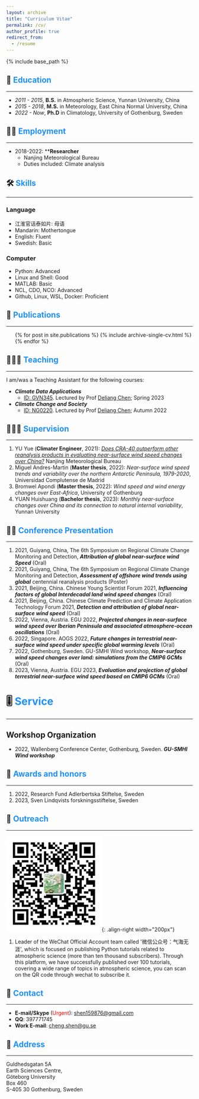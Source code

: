 ```yaml
---
layout: archive
title: "Curriculum Vitae"
permalink: /cv/
author_profile: true
redirect_from:
  - /resume
---
```


{% include base_path %}

## 🏫 <span style="color:#1E90FF">Education</span>
------
- *2011 - 2015*, **B.S.** in Atmospheric Science, Yunnan University, China
- *2015 - 2018*, **M.S.** in Meteorology, East China Normal University, China
- *2022 - Now*,  **Ph.D** in Climatology, University of Gothenburg, Sweden

## 👨‍💻 <span style="color:#1E90FF">Employment</span>
------
* 2018-2022: ****Researcher**
  * Nanjing Meteorological Bureau
  * Duties included: Climate analysis

## 🛠️ <span style="color:#1E90FF">Skills</span>
------
### Language
- 江淮官话泰如片: 母语
- Mandarin: Mothertongue
- English: Fluent
- Swedish: Basic

### Computer
- Python: Advanced
- Linux and Shell: Good
- MATLAB: Basic
- NCL, CDO, NCO: Advanced
- Github, Linux, WSL, Docker: Proficient

## 📰 <span style="color:#1E90FF">Publications</span>
------
  <ul>{% for post in site.publications %}
    {% include archive-single-cv.html %}
  {% endfor %}</ul>

## 🧑🏻‍🏫 <span style="color:#1E90FF">Teaching</span>
------
I am/was a Teaching Assistant for the following courses:
- ***Climate Data Applications***
  - [ID: GVN345](https://www.gu.se/en/study-gothenburg/climate-data-applications-gvn345). Lectured by Prof [Deliang Chen](http://rcg.gvc.gu.se/dc/); Spring  2023
- ***Climate Change and Society***
  - [ID: NG0220](https://www.gu.se/en/study-gothenburg/climate-change-and-society-ng0220). Lectured by Prof [Deliang Chen](http://rcg.gvc.gu.se/dc/); Autumn 2022

## 👨🏻‍🔬 <span style="color:#1E90FF">Supervision</span>
------
1. YU Yue (**Climater Engineer**, 2021): *[Does CRA-40 outperform other reanalysis products in evaluating near-surface wind speed changes over China?](https://www.sciencedirect.com/science/article/pii/S0169809521005044)* Nanjing Meteorological Bureau
2. Miguel Andres-Martin (**Master thesis**, 2022): *Near-surface wind speed trends and variability over the northern Antarctic Peninsula, 1979-2020*, Universidad Complutense de Madrid
3. Bromwel Apondi (**Master thesis**, 2022): *Wind speed and wind energy changes over East-Africa*, University of Gothenburg
4. YUAN Huishuang (**Bachelor thesis**, 2023): *Monthly near-surface changes over China and its connection to natural internal variability*, Yunnan University

## 👨🏻‍ <span style="color:#1E90FF">Conference Presentation</span>
------
1. 2021, Guiyang, China, The 6th Symposium on Regional Climate Change Monitoring and Detection, _**Attribution of global near-surface wind Speed**_ (Oral)
2. 2021, Guiyang, China, The 6th Symposium on Regional Climate Change Monitoring and Detection, _**Assessment of offshore wind trends using global**_ centennial reanalysis products (Poster)
3. 2021, Beijing, China. Chinese Young Scientist Forum 2021, _**Influencing factors of global Interdecadal land wind speed changes**_ (Oral)
4. 2021, Beijing, China. Chinese Climate Prediction and Climate Application Technology Forum 2021, _**Detection and attribution of global near-surface wind speed**_ (Oral)
5. 2022, Vienna, Austria. EGU 2022, _**Projected changes in near-surface wind speed over Iberian Peninsula and associated atmosphere-ocean oscillations**_ (Oral)
6. 2022, Singapore. AOGS 2022, _**Future changes in terrestrial near-surface wind speed under specific global warming levels**_ (Oral)
7. 2022, Gothenburg, Sweden. GU-SMHI Wind workshop, _**Near-surface wind speed changes over land: simulations from the CMIP6 GCMs**_ (Oral)
8. 2023, Vienna, Austria. EGU 2023, _**Evaluation and projection of global terrestrial near-surface wind speed based on CMIP6 GCMs**_ (Oral)

# 🎚️ <span style="color:#1E90FF">Service</span>
------
## Workshop Organization
- 2022, Wallenberg Conference Center, Gothenburg, Sweden. _**GU-SMHI Wind workshop**_


## 🏅 <span style="color:#1E90FF">Awards and honors</span>
------
1. 2022, Research Fund Adlerbertska Stiftelse, Sweden
2. 2023, Sven Lindqvists forskningsstiftelse, Sweden

## 🗿 <span style="color:#1E90FF">Outreach</span>
------
![气海无涯公众号二维码](/images/wechat.jpg){: .align-right width="200px"}
1. Leader of the WeChat Official Account team called '微信公众号：气海无涯', which is focused on publishing Python tutorials related to atmospheric science (more than ten thousand subscribers). Through this platform, we have successfully published over 100 tutorials, covering a wide range of topics in atmospheric science, you can scan on the QR code through wechat to subscribe it.

## 🤙 <span style="color:#1E90FF">Contact</span>
------
- **E-mail/Skype** (<span style="color:red">Urgent</span>): shen159876@gmail.com
- **QQ**: 397771745
- **Work E-mail**: cheng.shen@gu.se

## 🏢 <span style="color:#1E90FF">Address</span>
------
Guldhedsgatan 5A \
Earth Sciences Centre, \
Göteborg University \
Box 460 \
S-405 30 Gothenburg, Sweden

<style>
hr:nth-of-type(1) {
 border-color: #1E90FF !important;
}
hr:nth-of-type(2) {
 border-color: #1E90FF !important;
}
hr:nth-of-type(3) {
 border-color: #1E90FF !important;
}
hr:nth-of-type(4) {
 border-color: #1E90FF !important;
}
hr:nth-of-type(5) {
 border-color: #1E90FF !important;
}
hr:nth-of-type(6) {
 border-color: #1E90FF !important;
}
hr:nth-of-type(7) {
 border-color: #1E90FF !important;
}
hr:nth-of-type(8) {
 border-color: #1E90FF !important;
}
hr:nth-of-type(9) {
 border-color: #1E90FF !important;
}
hr:nth-of-type(10) {
 border-color: #1E90FF !important;
}
hr:nth-of-type(11) {
 border-color: #1E90FF !important;
}
hr:nth-of-type(12) {
 border-color: #1E90FF !important;
}
</style>
